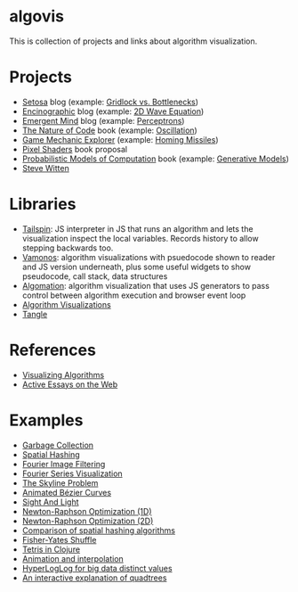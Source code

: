 algovis
=======

This is collection of projects and links about algorithm visualization.

# Projects

* [Setosa](http://setosa.io) blog (example: [Gridlock vs. Bottlenecks](http://setosa.io/blog/2014/09/02/gridlock/index.html))
* [Encinographic](http://encinographic.blogspot.com/) blog (example: [2D Wave Equation](http://encinographic.blogspot.com/2014/05/sim-class-wave-equation-in-2d.html))
* [Emergent Mind](http://www.emergentmind.com/) blog (example: [Perceptrons](http://www.emergentmind.com/the-perceptron))
* [The Nature of Code](http://natureofcode.com/book/) book (example: [Oscillation](http://natureofcode.com/book/chapter-3-oscillation/))
* [Game Mechanic Explorer](http://gamemechanicexplorer.com/) (example: [Homing Missiles](http://gamemechanicexplorer.com/#homingmissiles-1))
* [Pixel Shaders](http://pixelshaders.com/proposal/) book proposal
* [Probabilistic Models of Computation](https://probmods.org/) book (example: [Generative Models](https://probmods.org/generative-models.html))
* [Steve Witten](http://acko.net/)

# Libraries

* [Tailspin](http://will.thimbleby.net/algorithms/doku.php): JS interpreter in JS that runs an algorithm and lets the visualization inspect the local variables. Records history to allow stepping backwards too.
* [Vamonos](http://rosulek.github.io/vamonos/): algorithm visualizations with psuedocode shown to reader and JS version underneath, plus some useful widgets to show pseudocode, call stack, data structures
* [Algomation](http://www.algomation.com/): algorithm visualization that uses JS generators to pass control between algorithm execution and browser event loop
* [Algorithm Visualizations](http://www.cs.usfca.edu/~galles/visualization/Algorithms.html) 
* [Tangle](http://worrydream.com/Tangle/)


# References

* [Visualizing Algorithms](http://bost.ocks.org/mike/algorithms/)
* [Active Essays on the Web](http://tinlizzie.org/chalkboard/#ActiveEssaysOnTheWeb)


# Examples

* [Garbage Collection](http://spin.atomicobject.com/2014/09/03/visualizing-garbage-collection-algorithms/)
* [Spatial Hashing](http://zufallsgenerator.github.io/2014/01/26/visually-comparing-algorithms/)
* [Fourier Image Filtering](http://david.li/filtering/)
* [Fourier Series Visualization](http://bl.ocks.org/jinroh/7524988)
* [The Skyline Problem](https://briangordon.github.io/2014/08/the-skyline-problem.html)
* [Animated Bézier Curves](http://www.jasondavies.com/animated-bezier/)
* [Sight And Light](http://ncase.me/sight-and-light/)
* [Newton-Raphson Optimization (1D)](http://bl.ocks.org/dannyko/ffe9653768cb80dfc0da)
* [Newton-Raphson Optimization (2D)](http://bl.ocks.org/dannyko/0956c361a6ce22362867)
* [Comparison of spatial hashing algorithms](http://zufallsgenerator.github.io/2014/01/26/visually-comparing-algorithms/)
* [Fisher-Yates Shuffle](http://bost.ocks.org/mike/shuffle/)
* [Tetris in Clojure](http://shaunlebron.com/t3tr0s-slides/)
* [Animation and interpolation](http://acko.net/blog/animate-your-way-to-glory/)
* [HyperLogLog for big data distinct values](http://research.neustar.biz/2012/10/25/sketch-of-the-day-hyperloglog-cornerstone-of-a-big-data-infrastructure/)
* [An interactive explanation of quadtrees](http://jimkang.com/quadtreevis/)
